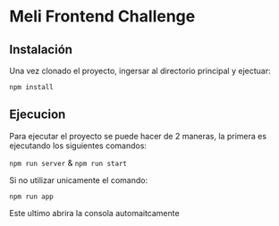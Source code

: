 # Meli Frontend Challenge

## Instalación

Una vez clonado el proyecto, ingersar al directorio principal y ejectuar:

`npm install`

## Ejecucion 

Para ejecutar el proyecto se puede hacer de 2 maneras, la primera es ejecutando los siguientes comandos:

`npm run server` & `npm run start`

Si no utilizar unicamente el comando:

`npm run app`

Este ultimo abrira la consola automaitcamente